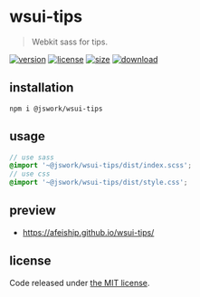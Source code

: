 # wsui-tips
> Webkit sass for tips.

[![version][version-image]][version-url]
[![license][license-image]][license-url]
[![size][size-image]][size-url]
[![download][download-image]][download-url]

## installation
```shell
npm i @jswork/wsui-tips
```

## usage
```scss
// use sass
@import '~@jswork/wsui-tips/dist/index.scss';
// use css
@import '~@jswork/wsui-tips/dist/style.css';
```

## preview
- https://afeiship.github.io/wsui-tips/

## license
Code released under [the MIT license](https://github.com/afeiship/wsui-tips/blob/master/LICENSE.txt).

[version-image]: https://img.shields.io/npm/v/@jswork/wsui-tips
[version-url]: https://npmjs.org/package/@jswork/wsui-tips

[license-image]: https://img.shields.io/npm/l/@jswork/wsui-tips
[license-url]: https://github.com/afeiship/wsui-tips/blob/master/LICENSE.txt

[size-image]: https://img.shields.io/bundlephobia/minzip/@jswork/wsui-tips
[size-url]: https://github.com/afeiship/wsui-tips/blob/master/dist/wsui-tips.min.js

[download-image]: https://img.shields.io/npm/dm/@jswork/wsui-tips
[download-url]: https://www.npmjs.com/package/@jswork/wsui-tips

